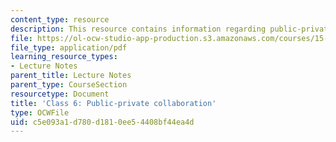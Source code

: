 ```yaml
---
content_type: resource
description: This resource contains information regarding public-private collaboration.
file: https://ol-ocw-studio-app-production.s3.amazonaws.com/courses/15-232-business-model-innovation-global-health-in-frontier-markets-fall-2013/c5e093a1d780d1810ee54408bf44ea4d_MIT15_232F13_Class6.pdf
file_type: application/pdf
learning_resource_types:
- Lecture Notes
parent_title: Lecture Notes
parent_type: CourseSection
resourcetype: Document
title: 'Class 6: Public-private collaboration'
type: OCWFile
uid: c5e093a1-d780-d181-0ee5-4408bf44ea4d
---
```

